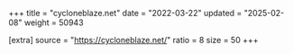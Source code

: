 +++
title = "cycloneblaze.net"
date = "2022-03-22"
updated = "2025-02-08"
weight = 50943

[extra]
source = "https://cycloneblaze.net/"
ratio = 8
size = 50
+++
